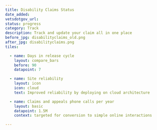 ```yaml
---
title: Disability Claims Status
date_added:
vetsdotgov_url:
status: progress
category: Track
description: Track and update your claim all in one place
before_jpg: disabilityclaims_old.png
after_jpg: disabilityclaims.png
tiles:

  - name: Days in release cycle
    layout: compare_bars
    before: 90
    datapoint: 7

  - name: Site reliability
    layout: icon
    icon: cloud
    text: Improved reliability by deploying on cloud architecture

  - name: Claims and appeals phone calls per year
    layout: basic
    datapoint: 1.5M
    context: targeted for conversion to simple online interactions

---
```

